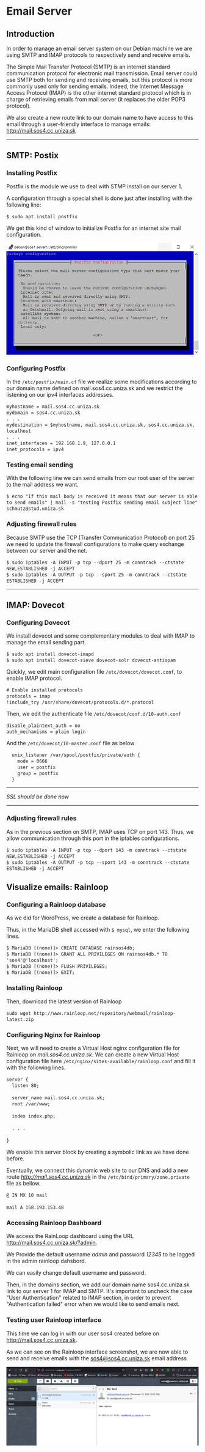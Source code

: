 # Email Server

## Introduction

In order to manage an email server system on our Debian machine we are using SMTP and IMAP protocols to respectively send and receive emails.

The Simple Mail Transfer Protocol (SMTP) is an internet standard communication protocol for electronic mail transmission. Email server could use SMTP both for sending and receiving emails, but this protocol is more commonly used only for sending emails. Indeed, the Internet Message Access Protocol (IMAP) is the other internet standard protocol which is in charge of retrieving emails from mail server (it replaces the older POP3 protocol).

We also create a new route link to our domain name to have access to this email through a user-friendly interface to manage emails: http://mail.sos4.cc.uniza.sk

---

## SMTP: Postix

### Installing Postfix

Postfix is the module we use to deal with STMP install on our server 1.

A configuration through a special shell is done just after installing with the following line:

```
$ sudo apt install postfix
```

We get this kind of window to initialize Postfix for an internet site mail configuration.

![Alt text](/assets/postfixConfig.PNG 'Postfix config shell')

### Configuring Postfix

In the `/etc/postfix/main.cf` file we realize some modifications according to our domain name defined on mail.sos4.cc.uniza.sk and we restrict the listening on our ipv4 interfaces addresses.

```
myhostname = mail.sos4.cc.uniza.sk
mydomain = sos4.cc.uniza.sk
. . .
mydestination = $myhostname, mail.sos4.cc.uniza.sk, sos4.cc.uniza.sk, localhost
. . .
inet_interfaces = 192.168.1.9, 127.0.0.1
inet_protocols = ipv4
```

### Testing email sending

With the following line we can send emails from our root user of the server to the mail address we want.

```
$ echo "If this mail body is received it means that our server is able to send emails" | mail -s "testing Postfix sending email subject line" schmutz@stud.uniza.sk
```

### Adjusting firewall rules

Because SMTP use the TCP (Transfer Communication Protocol) on port 25 we need to update the firewall configurations to make query exchange between our server and the net.

```
$ sudo iptables -A INPUT -p tcp --dport 25 -m conntrack --ctstate NEW,ESTABLISHED -j ACCEPT
$ sudo iptables -A OUTPUT -p tcp --sport 25 -m conntrack --ctstate ESTABLISHED -j ACCEPT
```

---

## IMAP: Dovecot

### Configuring Dovecot

We install dovecot and some complementary modules to deal with IMAP to manage the email sending part.

```
$ sudo apt install dovecot-imapd
$ sudo apt install dovecot-sieve dovecot-solr dovecot-antispam
```

Quickly, we edit main configuration file `/etc/dovecot/dovecot.conf`, to enable IMAP protocol.

```
# Enable installed protocols
protocols = imap
!include_try /usr/share/dovecot/protocols.d/*.protocol
```

Then, we edit the authenticate file `/etc/dovecot/conf.d/10-auth.conf`

```
disable_plaintext_auth = no
auth_mechanisms = plain login
```

And the `/etc/dovecot/10-master.conf` file as below

```
  unix_listener /var/spool/postfix/private/auth {
    mode = 0666
    user = postfix
    group = postfix
  }
```

---

_SSL should be done now_

---

### Adjusting firewall rules

As in the previous section on SMTP, IMAP uses TCP on port 143. Thus, we allow communication through this port in the iptables configurations.

```
$ sudo iptables -A INPUT -p tcp --dport 143 -m conntrack --ctstate NEW,ESTABLISHED -j ACCEPT
$ sudo iptables -A OUTPUT -p tcp --sport 143 -m conntrack --ctstate ESTABLISHED -j ACCEPT
```

## Visualize emails: Rainloop

### Configuring a Rainloop database

As we did for WordPress, we create a database for Rainloop.

Thus, in the MariaDB shell accessed with `$ mysql`, we enter the following lines.

```
$ MariaDB [(none)]> CREATE DATABASE rainsos4db;
$ MariaDB [(none)]> GRANT ALL PRIVILEGES ON rainsos4db.* TO 'sos4'@'localhost';
$ MariaDB [(none)]> FLUSH PRIVILEGES;
$ MariaDB [(none)]> EXIT;
```

### Installing Rainloop

Then, download the latest version of Rainloop

```
sudo wget http://www.rainloop.net/repository/webmail/rainloop-latest.zip
```

### Configuring Nginx for Rainloop

Next, we will need to create a Virtual Host nginx configuration file for Rainloop on _mail.sos4.cc.uniza.sk_. We can create a new Virtual Host configuration file here `/etc/nginx/sites-available/rainloop.conf` and fill it with the following lines.

```
server {
  listen 80;

  server_name mail.sos4.cc.uniza.sk;
  root /var/www;

  index index.php;

  . . .

}
```

We enable this server block by creating a symbolic link as we have done before.

Eventually, we connect this dynamic web site to our DNS and add a new route _http://mail.sos4.cc.uniza.sk_ in the `/etc/bind/primary/zone.private` file as bellow.

```
@ IN MX 10 mail

mail A 158.193.153.48
```

### Accessing Rainloop Dashboard

We access the RainLoop dashboard using the URL http://mail.sos4.cc.uniza.sk/?admin.

We Provide the default username _admin_ and password _12345_ to be logged in the admin rainloop dahsbord.

We can easily change default username and password.

Then, in the domains section, we add our domain name sos4.cc.uniza.sk link to our server 1 for IMAP and SMTP. It's important to uncheck the case "User Authentication" related to IMAP section, in order to prevent "Authentication failed" error when we would like to send emails next.

### Testing user Rainloop interface

This time we can log in with our user sos4 created before on http://mail.sos4.cc.uniza.sk.

As we can see on the Rainloop interface screenshot, we are now able to send and receive emails with the sos4@sos4.cc.uniza.sk email address.

![Postfix config shell image](/assets/rainloopClient.PNG 'Postfix config shell')
